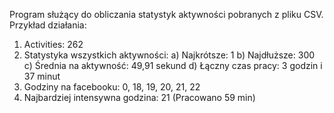 Program służący do obliczania statystyk aktywności pobranych z pliku CSV.
Przykład działania:

1) Activities: 262
2) Statystyka wszystkich aktywności: 
 a) Najkrótsze: 1
 b) Najdłuższe: 300
 c) Średnia na aktywność: 49,91 sekund
 d) Łączny czas pracy: 3 godzin i 37 minut
3) Godziny na facebooku: 0, 18, 19, 20, 21, 22
4) Najbardziej intensywna godzina: 21 (Pracowano 59 min)